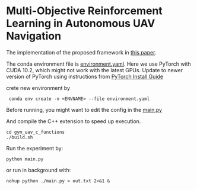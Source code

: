 # Multi-Objective Reinforcement Learning in Autonomous UAV Navigation

The implementation of the proposed framework in [this paper](https://www.example.com).

The conda environment file is [environment.yaml](./environment.yaml). Here we use PyTorch with CUDA 10.2, 
which might not work with the latest GPUs. Update to newer version of PyTorch using instructions from [PyTorch Install Guide](https://pytorch.org/get-started/locally/)

crete new environment by 

```shell
 conda env create -n <ENVNAME> --file environment.yaml
```

Before running, you might want to edit the config in the [main.py](./main.py)

And compile the C++ extension to speed up execution.

```shell
cd gym_uav_c_functions
./build.sh
```

Run the experiment by:

```shell
python main.py
```

or run in background with:

```shell
nohup python ./main.py > out.txt 2>&1 &
```
